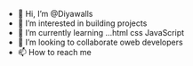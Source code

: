 - 👋 Hi, I’m @Diyawalls
- 👀 I’m interested in building projects  
- 🌱 I’m currently learning ...html css JavaScript 
- 💞️ I’m looking to collaborate oweb developers 
- 📫 How to reach me 

<!---
Diyawalls/Diyawalls is a ✨ special ✨ repository because its `README.md` (this file) appears on your GitHub profile.
You can click the Preview link to take a look at your changes.
--->
